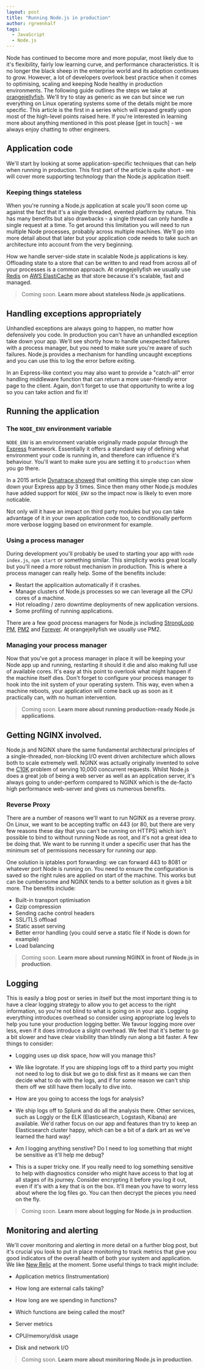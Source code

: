 ```yaml
---
layout: post
title: "Running Node.js in production"
author: rgreenhalf
tags:
  - JavaScript
  - Node.js
---
```


Node has continued to become more and more popular, most likely due to it's flexibility, fairly low learning curve, and performance characteristics. It is no longer the black sheep in the enterprise world and its adoption continues to grow. However, a lot of developers overlook best practice when it comes to optimising, scaling and keeping Node healthy in production environments. The following guide outlines the steps we take at [orangejellyfish][oj]. We'll try to stay as generic as we can but since we run everything on Linux operating systems some of the details might be more specific. This article is the first in a series which will expand greatly upon most of the high-level points raised here. If you're interested in learning more about anything mentioned in this post please [get in touch] - we always enjoy chatting to other engineers.

## Application code

We'll start by looking at some application-specific techniques that can help when running in production. This first part of the article is quite short - we will cover more supporting technology than the Node.js application itself.

### Keeping things stateless

When you're running a Node.js application at scale you'll soon come up against the fact that it's a single threaded, evented platform by nature. This has many benefits but also drawbacks - a single thread can only handle a single request at a time. To get around this limitation you will need to run multiple Node processes, probably across multiple machines. We'll go into more detail about that later but your application code needs to take such an architecture into account from the very beginning.

How we handle server-side state in scalable Node.js applications is key. Offloading state to a store that can be written to and read from across all of your processes is a common approach. At orangejellyfish we usually use [Redis][redis] on [AWS ElastiCache][ec] as that store because it's scalable, fast and managed.

> Coming soon. **Learn more about stateless Node.js applications**.

## Handling exceptions appropriately

Unhandled exceptions are always going to happen, no matter how defensively you code. In production you can't have an unhandled exception take down your app. We'll see shortly how to handle unexpected failures with a process manager, but you need to make sure you're aware of such failures. Node.js provides a mechanism for handling uncaught exceptions and you can use this to log the error before exiting.

In an Express-like context you may also want to provide a "catch-all" error handling middleware function that can return a more user-friendly error page to the client. Again, don't forget to use that opportunity to write a log so you can take action and fix it!

## Running the application

### The `NODE_ENV` environment variable

`NODE_ENV` is an environment variable originally made popular through the [Express][express] framework. Essentially it offers a standard way of defining what environment your code is running in, and therefore can influence it's behaviour. You'll want to make sure you are setting it to `production` when you go there.

In a 2015 article [Dynatrace showed][dynatrace] that omitting this simple step can slow down your Express app by 3 times. Since then many other Node.js modules have added support for `NODE_ENV` so the impact now is likely to even more noticable.

Not only will it have an impact on third party modules but you can take advantage of it in your own application code too, to conditionally perform more verbose logging based on environment for example.

### Using a process manager

During development you'll probably be used to starting your app with `node index.js`, `npm start` or something similar. This simplicity works great locally but you'll need a more robust mechanism in production. This is where a process manager can really help. Some of the benefits include:

- Restart the applicaition automatically if it crashes.
- Manage clusters of Node.js processes so we can leverage all the CPU cores of a machine.
- Hot reloading / zero downtime deployments of new application versions.
- Some profiling of running applications.

There are a few good process managers for Node.js including [StrongLoop PM][strongpm], [PM2][pm2] and [Forever][forever]. At orangejellyfish we usually use PM2.

### Managing your process manager

Now that you've got a process manager in place it will be keeping your Node app up and running, restarting it should it die and also making full use of available cores. It's easy at this point to overlook what might happen if the machine itself dies. Don't forget to configure your process manager to hook into the init system of your operating system. This way, even when a machine reboots, your application will come back up as soon as it practically can, with no human intervention.

> Coming soon. **Learn more about running production-ready Node.js applications**.

## Getting NGINX involved.

Node.js and NGINX share the same fundamental architectural principles of a single-threaded, non-blocking I/O event driven architecture which allows both to scale extremely well. NGINX was actually originally invented to solve the [C10K][c10k] problem of serving 10,000 concurrent requests. Whilst Node.js does a great job of being a web server as well as an application server, it's always going to under-perform compared to NGINX which is the de-facto high performance web-server and gives us numerous benefits.

### Reverse Proxy

There are a number of reasons we'll want to run NGINX as a reverse proxy. On Linux, we want to be accepting traffic on 443 (or 80, but there are very few reasons these day that you can't be running on HTTPS) which isn't possible to bind to without running Node as root, and it's not a great idea to be doing that. We want to be running it under a specific user that has the minimum set of permissions necessary for running our app.

One solution is iptables port forwarding: we can forward 443 to 8081 or whatever port Node is running on. You need to ensure the configuration is saved so the right rules are applied on start of the machine. This works but can be cumbersome and NGINX tends to a better solution as it gives a bit more. The benefits include:

- Built-in transport optimisation
 - Gzip compression
 - Sending cache control headers
- SSL/TLS offload
- Static asset serving
- Better error handling (you could serve a static file if Node is down for example)
- Load balancing

> Coming soon. **Learn more about running NGINX in front of Node.js in production**.

## Logging

This is easily a blog post or series in itself but the most important thing is to have a clear logging strategy to allow you to get access to the right information, so you're not blind to what is going on in your app. Logging everything introduces overhead so consider using appropriate log levels to help you tune your production logging better. We favour logging more over less, even if it does introduce a slight overhead. We feel that it's better to go a bit slower and have clear visibility than blindly run along a bit faster. A few things to consider:

- Logging uses up disk space, how will you manage this?
 - We like logrotate. If you are shipping logs off to a third party you might not need to log to disk but we go to disk first as it means we can then decide what to do with the logs, and if for some reason we can't ship them off we still have them locally to dive into.

- How are you going to access the logs for analysis?
 - We ship logs off to Splunk and do all the analysis there. Other services, such as Loggly or the ELK (Elasticsearch, Logstash, Kibana) are available. We'd rather focus on our app and features than try to keep an Elasticsearch cluster happy, which can be a bit of a dark art as we've learned the hard way!

- Am I logging anything senstive? Do I need to log something that might be sensitive as it'll help me debug?
 - This is a super tricky one. If you really need to log something sensitive to help with diagnostics consider who might have access to that log at all stages of its journey. Consider encrypting it before you log it out, even if it's with a key that is on the box. It'll mean you have to worry less about where the log files go. You can then decrypt the pieces you need on the fly.

> Coming soon. **Learn more about logging for Node.js in production**.

## Monitoring and alerting

We'll cover monitoring and alerting in more detail on a further blog post, but it's crucial you look to put in place monitoring to track metrics that give you good indicators of the overall health of both your system and application. We like [New Relic](https://newrelic.com) at the moment. Some useful things to track might include:

- Application metrics (Instrumentation)
 - How long are external calls taking?
 - How long are we spending in functions?
 - Which functions are being called the most?

- Server metrics
 - CPU/memory/disk usage
 - Disk and network I/O

> Coming soon. **Learn more about monitoring Node.js in production**.

[oj]: https://orangejellyfish.com
[redis]: https://redis.io
[ec]: https://aws.amazon.com/elasticache/
[express]: https://expressjs.com
[dynatrace]: https://www.dynatrace.com/blog/the-drastic-effects-of-omitting-node_env-in-your-express-js-applications/
[strongpm]: http://strong-pm.io/
[pm2]: http://http://pm2.keymetrics.io/
[forever]: https://github.com/foreverjs/forever
[c10k]: https://en.wikipedia.org/wiki/C10k_problem

